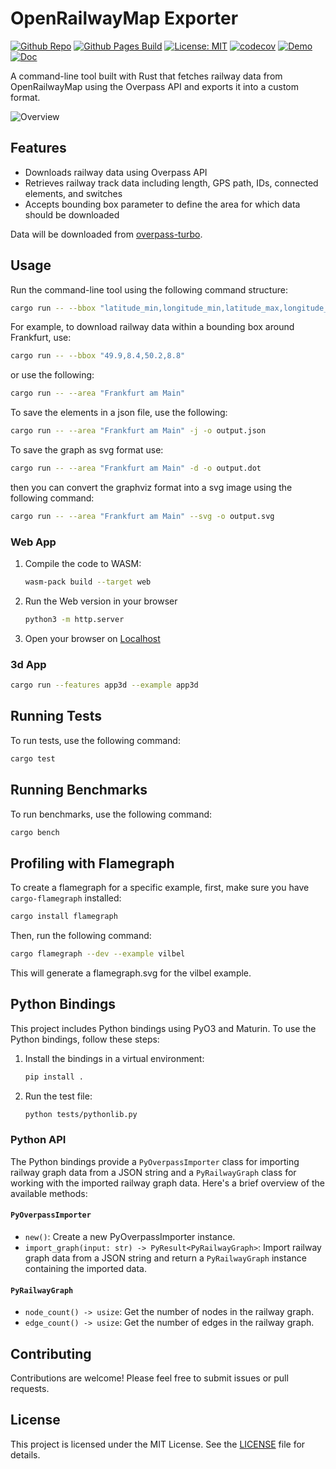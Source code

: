 # OpenRailwayMap Exporter

[![Github Repo](https://img.shields.io/badge/github-repo-green)](https://github.com/chriamue/openrailwaymap-exporter/)
[![Github Pages Build](https://github.com/chriamue/openrailwaymap-exporter/actions/workflows/gh-pages.yml/badge.svg)](https://chriamue.github.io/openrailwaymap-exporter/)
[![License: MIT](https://img.shields.io/badge/License-MIT-yellow.svg)](https://opensource.org/licenses/MIT)
[![codecov](https://codecov.io/gh/chriamue/openrailwaymap-exporter/branch/main/graph/badge.svg?token=TFJ8UT9W1J)](https://codecov.io/gh/chriamue/openrailwaymap-exporter)
[![Demo](https://img.shields.io/badge/Demo-online-green.svg)](https://chriamue.github.io/openrailwaymap-exporter/)
[![Doc](https://img.shields.io/badge/Docs-online-green.svg)](https://chriamue.github.io/openrailwaymap-exporter/openrailwaymap_exporter/)

A command-line tool built with Rust that fetches railway data from OpenRailwayMap using the Overpass API and exports it into a custom format.

![Overview](https://www.plantuml.com/plantuml/proxy?cache=no&src=https://raw.githubusercontent.com/chriamue/openrailwaymap-exporter/main/overview.puml)

## Features

- Downloads railway data using Overpass API
- Retrieves railway track data including length, GPS path, IDs, connected elements, and switches
- Accepts bounding box parameter to define the area for which data should be downloaded

Data will be downloaded from [overpass-turbo](https://overpass-turbo.eu/s/1ttN).

## Usage

Run the command-line tool using the following command structure:

```sh
cargo run -- --bbox "latitude_min,longitude_min,latitude_max,longitude_max"

```

For example, to download railway data within a bounding box around Frankfurt, use:

```sh
cargo run -- --bbox "49.9,8.4,50.2,8.8"
```

or use the following:

```sh
cargo run -- --area "Frankfurt am Main"
```

To save the elements in a json file, use the following:

```sh
cargo run -- --area "Frankfurt am Main" -j -o output.json
```

To save the graph as svg format use:

```sh
cargo run -- --area "Frankfurt am Main" -d -o output.dot
```

then you can convert the graphviz format into a svg image using the following command:

```sh
cargo run -- --area "Frankfurt am Main" --svg -o output.svg
```

### Web App

1. Compile the code to WASM:

    ```sh
    wasm-pack build --target web
    ```

2. Run the Web version in your browser

    ```sh
    python3 -m http.server
    ```

3. Open your browser on [Localhost](http://localhost:8000)

### 3d App

```sh
cargo run --features app3d --example app3d
```

## Running Tests

To run tests, use the following command:

```sh
cargo test
```

## Running Benchmarks

To run benchmarks, use the following command:

```sh
cargo bench
```

## Profiling with Flamegraph

To create a flamegraph for a specific example, first, make sure you have `cargo-flamegraph` installed:

```sh
cargo install flamegraph
```

Then, run the following command:

```sh
cargo flamegraph --dev --example vilbel
```

This will generate a flamegraph.svg for the vilbel example.


## Python Bindings

This project includes Python bindings using PyO3 and Maturin. To use the Python bindings, follow these steps:

1. Install the bindings in a virtual environment:

    ```sh
    pip install .
    ```

2. Run the test file:

    ```sh
    python tests/pythonlib.py
    ```

### Python API

The Python bindings provide a `PyOverpassImporter` class for importing railway graph data from a JSON string and a `PyRailwayGraph` class for working with the imported railway graph data. Here's a brief overview of the available methods:

#### `PyOverpassImporter`

- `new()`: Create a new PyOverpassImporter instance.
- `import_graph(input: str) -> PyResult<PyRailwayGraph>`: Import railway graph data from a JSON string and return a `PyRailwayGraph` instance containing the imported data.

#### `PyRailwayGraph`

- `node_count() -> usize`: Get the number of nodes in the railway graph.
- `edge_count() -> usize`: Get the number of edges in the railway graph.


## Contributing

Contributions are welcome! Please feel free to submit issues or pull requests.

## License

This project is licensed under the MIT License. See the [LICENSE](LICENSE) file for details.
